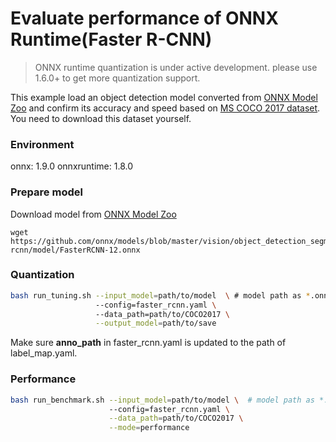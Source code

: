 # Evaluate performance of ONNX Runtime(Faster R-CNN) 
>ONNX runtime quantization is under active development. please use 1.6.0+ to get more quantization support. 

This example load an object detection model converted from [ONNX Model Zoo](https://github.com/onnx/models) and confirm its accuracy and speed based on [MS COCO 2017 dataset](https://cocodataset.org/#download). You need to download this dataset yourself.

### Environment
onnx: 1.9.0
onnxruntime: 1.8.0

### Prepare model
Download model from [ONNX Model Zoo](https://github.com/onnx/models)

```shell
wget https://github.com/onnx/models/blob/master/vision/object_detection_segmentation/faster-rcnn/model/FasterRCNN-12.onnx
```

### Quantization

```bash
bash run_tuning.sh --input_model=path/to/model  \ # model path as *.onnx
                   --config=faster_rcnn.yaml \ 
                   --data_path=path/to/COCO2017 \
                   --output_model=path/to/save
```
Make sure **anno_path** in faster_rcnn.yaml is updated to the path of label_map.yaml.

### Performance

```bash
bash run_benchmark.sh --input_model=path/to/model \  # model path as *.onnx
                      --config=faster_rcnn.yaml \
                      --data_path=path/to/COCO2017 \
                      --mode=performance
```

